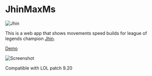 # JhinMaxMs

![Jhin](https://ddragon.leagueoflegends.com/cdn/9.20.1/img/champion/Jhin.png)

This is a web app that shows movements speed builds for league of legends champion [Jhin](https://na.leagueoflegends.com/en/game-info/champions/jhin/).

[Demo](https://thepowerlies.github.io/league-jhin-max-ms/)

![Screenshot](https://user-images.githubusercontent.com/20861442/67385790-9da63a00-f5a0-11e9-8fc3-adc6d7aaafd6.png)

Compatible with LOL patch 9.20
